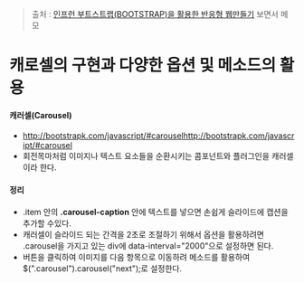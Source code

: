 > 출처 : [인프런 부트스트랩(BOOTSTRAP)을 활용한 반응형 웹만들기](https://inflearn.com) 보면서 메모

# 캐로셀의 구현과 다양한 옵션 및 메소드의 활용
#### 캐러셀(Carousel) 
- http://bootstrapk.com/javascript/#carouselhttp://bootstrapk.com/javascript/#carousel
- 회전목마처럼 이미지나 텍스트 요소들을 순환시키는 콤포넌트와 플러그인을 캐러셀이라 한다.

#### 정리
- .item 안의 **.carousel-caption** 안에 텍스트를 넣으면 손쉽게 슬라이드에 캡션을 추가할 수있다.
- 캐러셀이 슬라이드 되는 간격을 2초로 조절하기 위해서 옵션을 활용하려면 .carousel을 가지고 있는
div에 data-interval="2000"으로 설정하면 된다.
- 버튼을 클릭하여 이미지를 다음 항목으로 이동하려 메소드를 활용하여
$(".carousel").carousel("next");로 설정한다.

